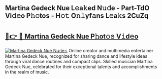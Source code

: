 ## Martina Gedeck Nue L𝚎a𝚔ed N𝚞𝚍e - Part-TdO Vi𝚍𝚎o P𝚑𝚘tos - H𝚘𝚝 O𝚗𝚕yf𝚊ns L𝚎a𝚔s 2CuZq

# <h2><a href="http://kf4n9yo.oniu.top/?m=Martina+Gedeck+Nue">🔗👉 🔴 Martina Gedeck Nue P𝚑ot𝚘𝚜 V𝚒d𝚎o</a></h2>

[![Martina Gedeck Nue Nu𝚍e𝚜](https://i.imgur.com/0qMVB7G.gif)](http://kf4n9yo.oniu.top/?m=Martina+Gedeck+Nue)
Online creator and multimedia entertainer Martina Gedeck Nue, recognized for sharing dance and lifestyle ideas through viral dance routines and compact clips. Skilled musician Martina Gedeck Nue, celebrated for their exceptional talents and accomplishments in the realm of music.  
